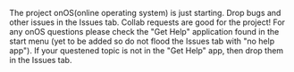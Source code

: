 The project onOS(online operating system) is just starting.
Drop bugs and other issues in the Issues tab.
Collab requests are good for the project!
For  any onOS questions please check the "Get Help" application found in the start menu (yet to be added so do not flood the Issues tab with "no help app").
If your questened topic is not in the "Get Help" app, then drop them in the Issues tab.
